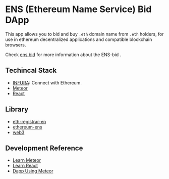 # ENS (Ethereum Name Service) Bid DApp 
This app allows you to bid and buy `.eth` domain name from `.eth` holders, for use in ethereum decentralized applications and compatible blockchain browsers.

Check [ens.bid](https://ens.bid) for more information about the ENS-bid .

## Techincal Stack
- [INFURA](https://infura.io): Connect with Ethereum.
- [Meteor](https://www.meteor.com/)
- [React](https://facebook.github.io/react/)

## Library
- [eth-registrar-en](https://www.npmjs.com/package/eth-registrar-ens)
- [ethereum-ens](https://www.npmjs.com/package/ethereum-ens)
- [web3](https://www.npmjs.com/package/web3)

## Development Reference
- [Learn Meteor](https://gist.github.com/xareelee/a58c0d07b46152235ca4b32c9131be91)
- [Learn React](https://zhuanlan.zhihu.com/p/23412169)
- [Dapp Using Meteor](https://github.com/ethereum/wiki/wiki/Dapp-using-Meteor)
